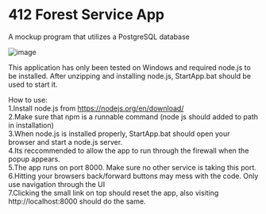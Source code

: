 # 412 Forest Service App

A mockup program that utilizes a PostgreSQL database

![image](https://user-images.githubusercontent.com/52030144/214472253-d10c1267-35bc-49f8-b6d6-0dd4e7ec69da.png)
 

This application has only been tested on Windows and required node.js to be installed.
After unzipping and installing node.js, StartApp.bat should be used to start it.  

How to use:  
	1.Install node.js from https://nodejs.org/en/download/  
	2.Make sure that npm is a runnable command (node js should added to path in installation)  
	3.When node.js is installed properly, StartApp.bat should open your browser and start a node.js server.  
	4.Its reccommended to allow the app to run through the firewall when the popup appears.  
	5.The app runs on port 8000. Make sure no other service is taking this port.  
	6.Hitting your browsers back/forward buttons may mess with the code. Only use navigation through the UI  
	7.Clicking the small link on top should reset the app, also visiting http://localhost:8000 should do the same.  
